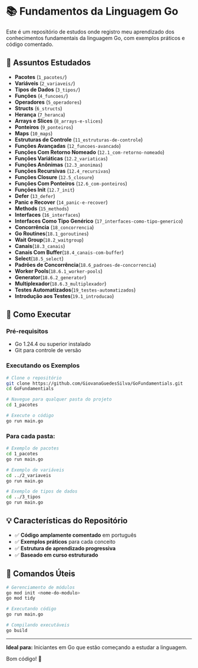# 📚 Fundamentos da Linguagem Go

Este é um repositório de estudos onde registro meu aprendizado dos conhecimentos fundamentais da linguagem Go, com exemplos práticos e código comentado.

## 📖 Assuntos Estudados

- **Pacotes** (`1_pacotes/`)
- **Variáveis** (`2_variaveis/`)
- **Tipos de Dados** (`3_tipos/`)
- **Funções** (`4_funcoes/`)
- **Operadores** (`5_operadores`)
- **Structs** (`6_structs`)
- **Herança** (`7_heranca`)
- **Arrays e Slices** (`8_arrays-e-slices`)
- **Ponteiros** (`9_ponteiros`)
- **Maps** (`10_maps`)
- **Estruturas de Controle** (`11_estruturas-de-controle`)
- **Funções Avançadas** (`12_funcoes-avancado`)
- **Funções Com Retorno Nomeado** (`12.1_com-retorno-nomeado`)
- **Funções Variáticas** (`12.2_variaticas`)
- **Funções Anônimas** (`12.3_anonimas`)
- **Funções Recursivas** (`12.4_recursivas`)
- **Funções Closure** (`12.5_closure`)
- **Funções Com Ponteiros** (`12.6_com-ponteiros`)
- **Funções Init** (`12.7_init`)
- **Defer** (`13_defer`)
- **Panic e Recover** (`14_panic-e-recover`) 
- **Methods** (`15_methods`)
- **Interfaces** (`16_interfaces`)
- **Interfaces Como Tipo Genérico** (`17_interfaces-como-tipo-generico`) 
- **Concorrência** (`18_concorrencia`)
- **Go Routines**(`18.1_goroutines`)
- **Wait Group**(`18.2_waitgroup`)
- **Canais**(`18.3_canais`)
- **Canais Com Buffer**(`18.4_canais-com-buffer`)
- **Select**(`18.5_select`)
- **Padrões de Concorrência**(`18.6_padroes-de-concorrencia`)
- **Worker Pools**(`18.6.1_worker-pools`)
- **Generator**(`18.6.2_generator`)
- **Multiplexador**(`18.6.3_multiplexador`)
- **Testes Automatizados**(`19_testes-automatizados`)
- **Introdução aos Testes**(`19.1_introducao`)

## 🚀 Como Executar

### Pré-requisitos
- Go 1.24.4 ou superior instalado
- Git para controle de versão

### Executando os Exemplos

```bash
# Clone o repositório
git clone https://github.com/GiovanaGuedesSilva/GoFundamentials.git
cd GoFundamentials

# Navegue para qualquer pasta do projeto
cd 1_pacotes

# Execute o código
go run main.go
```

### Para cada pasta:
```bash
# Exemplo de pacotes
cd 1_pacotes
go run main.go

# Exemplo de variáveis
cd ../2_variaveis
go run main.go

# Exemplo de tipos de dados
cd ../3_tipos
go run main.go
```

## 💡 Características do Repositório
- ✅ **Código amplamente comentado** em português
- ✅ **Exemplos práticos** para cada conceito
- ✅ **Estrutura de aprendizado progressiva**
- ✅ **Baseado em curso estruturado**

## 🔗 Comandos Úteis
```bash
# Gerenciamento de módulos
go mod init <nome-do-modulo>
go mod tidy

# Executando código
go run main.go

# Compilando executáveis
go build
```

---

**Ideal para:** Iniciantes em Go que estão começando a estudar a linguagem.

Bom código! 🚀
